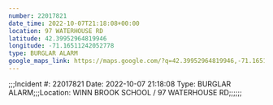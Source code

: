 ```yaml
---
number: 22017821
date_time: 2022-10-07T21:18:08+00:00
location: 97 WATERHOUSE RD
latitude: 42.39952964819946
longitude: -71.16511242052778
type: BURGLAR ALARM
google_maps_link: https://maps.google.com/?q=42.39952964819946,-71.16511242052778
---
```


;;;Incident #: 22017821  Date: 2022-10-07 21:18:08   Type: BURGLAR ALARM;;;Location: WINN BROOK SCHOOL / 97 WATERHOUSE RD;;;;;;
